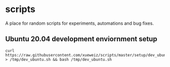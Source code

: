 # scripts

A place for random scripts for experiments, automations and bug fixes.

## Ubuntu 20.04 development enviornment setup

```
curl https://raw.githubusercontent.com/xueweiz/scripts/master/setup/dev_ubuntu.sh > /tmp/dev_ubuntu.sh && bash /tmp/dev_ubuntu.sh
```